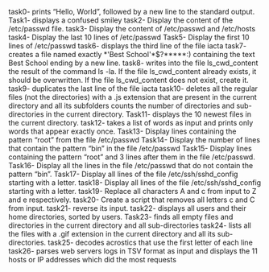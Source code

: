 task0- prints “Hello, World”, followed by a new line to the standard output.
Task1- displays a confused smiley
task2- Display the content of the /etc/passwd file.
task3- Display the content of /etc/passwd and /etc/hosts
task4- Display the last 10 lines of /etc/passwd
Task5- Display the first 10 lines of /etc/passwd
task6- displays the third line of the file iacta
task7- creates a file named exactly \*\'Best School\'\*$\?\*\*\*\*\*:) containing the text Best School ending by a new line.
task8- writes into the file ls_cwd_content the result of the command ls -la. If the file ls_cwd_content already exists, it should be overwritten. If the file ls_cwd_content does not exist, create it.
task9-  duplicates the last line of the file iacta
task10-  deletes all the regular files (not the directories) with a .js extension that are present in the current directory and all its subfolders
counts the number of directories and sub-directories in the current directory.
Task11- displays the 10 newest files in the current directory.
task12- takes a list of words as input and prints only words that appear exactly once.
Task13- Display lines containing the pattern “root” from the file /etc/passwd
Task14- Display the number of lines that contain the pattern “bin” in the file /etc/passwd
Task15- Display lines containing the pattern “root” and 3 lines after them in the file /etc/passwd.
Task16- Display all the lines in the file /etc/passwd that do not contain the pattern “bin”.
Task17- Display all lines of the file /etc/ssh/sshd_config starting with a letter.
task18- Display all lines of the file /etc/ssh/sshd_config starting with a letter.
task19- Replace all characters A and c from input to Z and e respectively.
task20- Create a script that removes all letters c and C from input.
 task21- reverse its input.
 task22- displays all users and their home directories, sorted by users.
Task23- finds all empty files and directories in the current directory and all sub-directories
task24-  lists all the files with a .gif extension in the current directory and all its sub-directories.
task25-  decodes acrostics that use the first letter of each line
task26- parses web servers logs in TSV format as input and displays the 11 hosts or IP addresses which did the most requests
